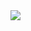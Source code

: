 <img src = 'https://media.discordapp.net/attachments/1171514442639482880/1171514442865987794/Screenshot_2023-11-07_185956.png?ex=655cf4d8&is=654a7fd8&hm=f91a79b7f03af4806de583d83834dffae03d9cec658070a203b22a4c6b503ae5&=&width=1180&height=662'/>
